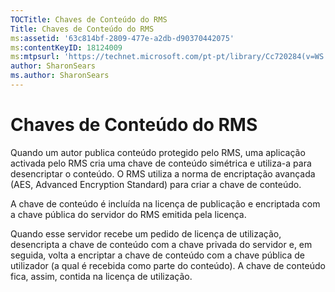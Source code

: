 ```yaml
---
TOCTitle: Chaves de Conteúdo do RMS
Title: Chaves de Conteúdo do RMS
ms:assetid: '63c814bf-2809-477e-a2db-d90370442075'
ms:contentKeyID: 18124009
ms:mtpsurl: 'https://technet.microsoft.com/pt-pt/library/Cc720284(v=WS.10)'
author: SharonSears
ms.author: SharonSears
---
```


Chaves de Conteúdo do RMS
=========================

Quando um autor publica conteúdo protegido pelo RMS, uma aplicação activada pelo RMS cria uma chave de conteúdo simétrica e utiliza-a para desencriptar o conteúdo. O RMS utiliza a norma de encriptação avançada (AES, Advanced Encryption Standard) para criar a chave de conteúdo.

A chave de conteúdo é incluída na licença de publicação e encriptada com a chave pública do servidor do RMS emitida pela licença.

Quando esse servidor recebe um pedido de licença de utilização, desencripta a chave de conteúdo com a chave privada do servidor e, em seguida, volta a encriptar a chave de conteúdo com a chave pública de utilizador (a qual é recebida como parte do conteúdo). A chave de conteúdo fica, assim, contida na licença de utilização.
